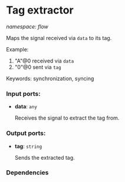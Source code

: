 # Tag extractor

_namespace: flow_

Maps the signal received via `data` to its tag.

Example:
1. "A"@0 received via `data`
2. "0"@0 sent via `tag`

Keywords: synchronization, syncing

### Input ports:

* __data__: ` any `

    Receives the signal to extract the tag from.

### Output ports:

* __tag__: ` string `

    Sends the extracted tag.

### Dependencies





